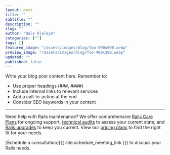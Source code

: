 ```yaml
---
layout: post
title: ""
subtitle: ""
description: ""
slug: ""
author: "Wale Olaleye"
categories: [""]
tags: []
featured_image: "/assets/images/blog/foo-800x600.webp"
preview_image: "/assets/images/blog/foo-400x300.webp"
updated: ""
published: false
---
```


<!-- Post content goes here -->

Write your blog post content here. Remember to:
- Use proper headings (###, ####)
- Include internal links to relevant services
- Add a call-to-action at the end
- Consider SEO keywords in your content

---

Need help with Rails maintenance? We offer comprehensive [Rails Care Plans](/services/rails_care_plan/) for ongoing support, [technical audits](/services/rails_tech_audit/) to assess your current state, and [Rails upgrades](/services/rails_upgrade_express/) to keep you current. View our [pricing plans](/pricing/) to find the right fit for your needs.

[Schedule a consultation]({{ site.schedule_meeting_link }}) to discuss your Rails needs.
